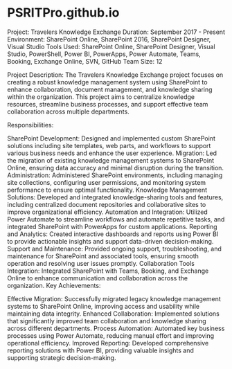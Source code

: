 # PSRITPro.github.io

Project: Travelers Knowledge Exchange
Duration: September 2017 - Present
Environment: SharePoint Online, SharePoint 2016, SharePoint Designer, Visual Studio
Tools Used: SharePoint Online, SharePoint Designer, Visual Studio, PowerShell, Power BI, PowerApps, Power Automate, Teams, Booking, Exchange Online, SVN, GitHub
Team Size: 12

Project Description:
The Travelers Knowledge Exchange project focuses on creating a robust knowledge management system using SharePoint to enhance collaboration, document management, and knowledge sharing within the organization. This project aims to centralize knowledge resources, streamline business processes, and support effective team collaboration across multiple departments.

Responsibilities:

SharePoint Development: Designed and implemented custom SharePoint solutions including site templates, web parts, and workflows to support various business needs and enhance the user experience.
Migration: Led the migration of existing knowledge management systems to SharePoint Online, ensuring data accuracy and minimal disruption during the transition.
Administration: Administered SharePoint environments, including managing site collections, configuring user permissions, and monitoring system performance to ensure optimal functionality.
Knowledge Management Solutions: Developed and integrated knowledge-sharing tools and features, including centralized document repositories and collaborative sites to improve organizational efficiency.
Automation and Integration: Utilized Power Automate to streamline workflows and automate repetitive tasks, and integrated SharePoint with PowerApps for custom applications.
Reporting and Analytics: Created interactive dashboards and reports using Power BI to provide actionable insights and support data-driven decision-making.
Support and Maintenance: Provided ongoing support, troubleshooting, and maintenance for SharePoint and associated tools, ensuring smooth operation and resolving user issues promptly.
Collaboration Tools Integration: Integrated SharePoint with Teams, Booking, and Exchange Online to enhance communication and collaboration across the organization.
Key Achievements:

Effective Migration: Successfully migrated legacy knowledge management systems to SharePoint Online, improving access and usability while maintaining data integrity.
Enhanced Collaboration: Implemented solutions that significantly improved team collaboration and knowledge sharing across different departments.
Process Automation: Automated key business processes using Power Automate, reducing manual effort and improving operational efficiency.
Improved Reporting: Developed comprehensive reporting solutions with Power BI, providing valuable insights and supporting strategic decision-making.